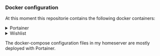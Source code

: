 ### Docker configuration
At this moment this repositorie contains the following docker containers:

<details>
  <summary> Portainer </summary>
  
  [Portainer](https://github.com/Ramon-87/docker-compose/tree/main/portainer) is a GUI to manage docker containers.

</details>

<details>
  <summary> Wishlist </summary>

  [Wishlist](https://github.com/Ramon-87/docker-compose/tree/main/wishlist) is created as a wishlist for Christmas. But it can also be used for other celebrations. I'm still looking for a better and cleaner solution.

</details>

The docker-compose configuration files in my homeserver are mostly deployed with Portainer.
